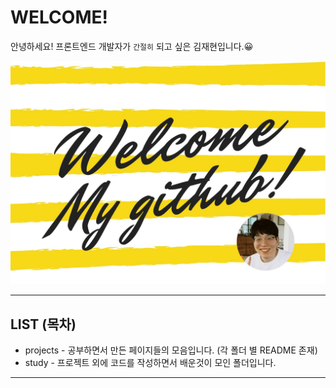 # WELCOME!

안녕하세요! 프론트엔드 개발자가 `간절히` 되고 싶은 김재현입니다.😀

<img src="study/z.freeNote(reference)/img/welcome_face.jpg" alt="welcome">

<hr>

## LIST (목차)

- projects - 공부하면서 만든 페이지들의 모음입니다. (각 폴더 별 README 존재)
- study - 프로젝트 외에 코드를 작성하면서 배운것이 모인 폴더입니다.
<hr>
